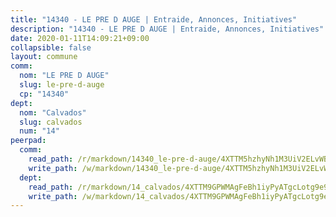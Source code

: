```yaml
---
title: "14340 - LE PRE D AUGE | Entraide, Annonces, Initiatives"
description: "14340 - LE PRE D AUGE | Entraide, Annonces, Initiatives"
date: 2020-01-11T14:09:21+09:00
collapsible: false
layout: commune
comm:
  nom: "LE PRE D AUGE"
  slug: le-pre-d-auge
  cp: "14340"
dept:
  nom: "Calvados"
  slug: calvados
  num: "14"
peerpad:
  comm:
    read_path: /r/markdown/14340_le-pre-d-auge/4XTTM5hzhyNh1M3UiV2ELvWBaqkPs5PMADzvi9Yhat7gjv6Ln
    write_path: /w/markdown/14340_le-pre-d-auge/4XTTM5hzhyNh1M3UiV2ELvWBaqkPs5PMADzvi9Yhat7gjv6Ln-K3TgTraZHa4Qsxb8jnDhRCfYpQDE9votpq4wnAuutVfH9pHCQ4CwHj3rDzConivKwf1hUTKFUbYMuuxtGxxnu6WEsXegfqayXbUmU3iApHkxGAskxywGzeEsQ7gvS7hgx1P9uxpv
  dept:
    read_path: /r/markdown/14_calvados/4XTTM9GPWMAgFeBh1iyPyATgcLotg9e9APJpQBEyY3RZiUwJ6
    write_path: /w/markdown/14_calvados/4XTTM9GPWMAgFeBh1iyPyATgcLotg9e9APJpQBEyY3RZiUwJ6-K3TgUXWJAT2cYJ9ZstQphkkm2za8um5GwwXsivqaDFTgbhMDcHaRXnT3h69szAqCyvWcFfDim5fkwc6CXdUtyvPpirbD1TPAb6xCxpPN6dR3zzDRe29YehQYbhZdjvZYkgztJYvi
---
```


